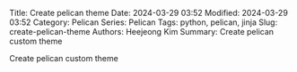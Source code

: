 Title: Create pelican theme
Date: 2024-03-29 03:52
Modified: 2024-03-29 03:52
Category: Pelican
Series: Pelican
Tags: python, pelican, jinja
Slug: create-pelican-theme
Authors: Heejeong Kim
Summary: Create pelican custom theme

Create pelican custom theme